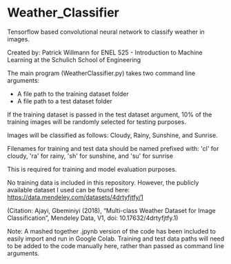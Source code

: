 # Weather_Classifier
 Tensorflow based convolutional neural network to classify weather in images.

Created by: Patrick Willmann for ENEL 525 - Introduction to Machine Learning at the Schulich School of Engineering

The main program (WeatherClassifier.py) takes two command line arguments: 
- A file path to the training dataset folder 
- A file path to a test dataset folder

If the training dataset is passed in the test dataset argument, 10% of the training images will be randomly selected for testing purposes. 

Images will be classified as follows: Cloudy, Rainy, Sunshine, and Sunrise.

Filenames for training and test data should be named prefixed with:
'cl' for cloudy, 'ra' for rainy, 'sh' for sunshine, and 'su' for sunrise

This is required for training and model evaluation purposes. 

No training data is included in this repository. However, the publicly available dataset I used can be found here: https://data.mendeley.com/datasets/4drtyfjtfy/1

(Citation: Ajayi, Gbeminiyi (2018), “Multi-class Weather Dataset for Image Classification”, Mendeley Data, V1, doi: 10.17632/4drtyfjtfy.1)

Note: A mashed together .jpynb version of the code has been included to easily import and run in Google Colab. Training and test data paths will need to be added to the code manually here, rather than passed as command line arguments. 
